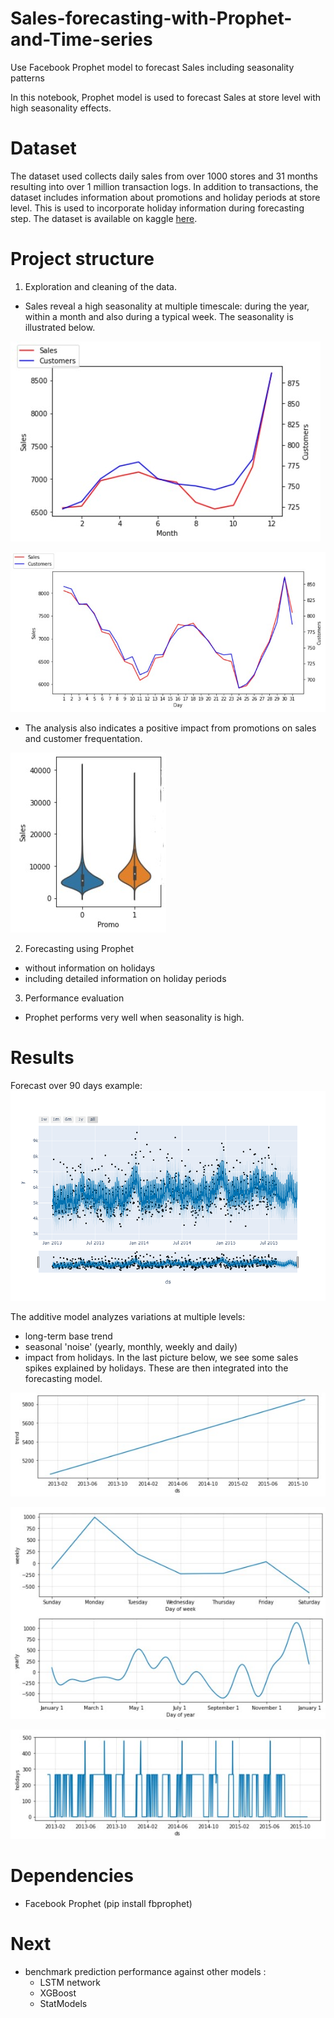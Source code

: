 # Sales-forecasting-with-Prophet-and-Time-series
Use Facebook Prophet model to forecast Sales including seasonality patterns

In this notebook, Prophet model is used to forecast Sales at store level with high seasonality effects.

# Dataset
The dataset used collects daily sales from over 1000 stores and 31 months resulting into over 1 million transaction logs. In addition to transactions, the dataset includes information about promotions and holiday periods at store level. This is used to incorporate holiday information during forecasting step.
The dataset is available on kaggle [here](https://www.kaggle.com/c/rossmann-store-sales/data).

# Project structure
1) Exploration and cleaning of the data.
  - Sales reveal a high seasonality at multiple timescale: during the year, within a month and also during a typical week. The seasonality is illustrated below.

![](asset/monthly.jpg)

![](asset/daily.jpg)

  - The analysis also indicates a positive impact from promotions on sales and customer frequentation.
  
 ![](asset/promo.jpg) 

2) Forecasting using Prophet
  - without information on holidays
  - including detailed information on holiday periods
  
3) Performance evaluation
- Prophet performs very well when seasonality is high.

# Results

Forecast over 90 days example:
![](asset/newplot.png)

The additive model analyzes variations at multiple levels:
- long-term base trend
- seasonal 'noise' (yearly, monthly, weekly and daily)
- impact from holidays. In the last picture below, we see some sales spikes explained by holidays. These are then integrated into the forecasting model.

![](asset/trend.jpg)

![](asset/seasonality.jpg)

![](asset/holidays.jpg)


# Dependencies
- Facebook Prophet (pip install fbprophet)

# Next
- benchmark prediction performance against other models :
  - LSTM network
  - XGBoost
  - StatModels

